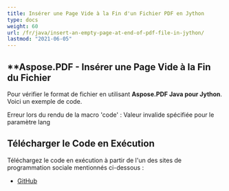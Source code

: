 ```yaml
---
title: Insérer une Page Vide à la Fin d'un Fichier PDF en Jython
type: docs
weight: 60
url: /fr/java/insert-an-empty-page-at-end-of-pdf-file-in-jython/
lastmod: "2021-06-05"
---
```


## **Aspose.PDF - Insérer une Page Vide à la Fin du Fichier

Pour vérifier le format de fichier en utilisant **Aspose.PDF Java pour Jython**. Voici un exemple de code.

Erreur lors du rendu de la macro 'code' : Valeur invalide spécifiée pour le paramètre lang

## Télécharger le Code en Exécution

Téléchargez le code en exécution à partir de l'un des sites de programmation sociale mentionnés ci-dessous :

- [GitHub](https://github.com/aspose-pdf/Aspose.PDF-for-Java/releases)